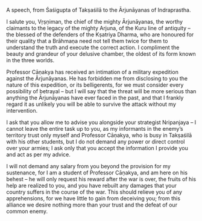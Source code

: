 A speech, from Śaśigupta of Takṣaśilā to the Ārjunāyanas of Indraprastha.

I salute you, Vṛṣṇiman, the chief of the mighty Ārjunāyanas, the worthy claimants to the legacy of the mighty Arjuna, of the Kuru line of antiquity – the blessed of the defenders of the Kṣatriya Dharma, who are honoured for their quality that a Brāhmaṇa need not tell them twice for them to understand the truth and execute the correct action. I compliment the beauty and grandeur of your delusive chamber, the oldest of its form known in the three worlds.

Professor Cāṇakya has received an intimation of a military expedition against the Ārjunāyanas. He has forbidden me from disclosing to you the nature of this expedition, or its belligerents, for we must consider every possibility of betrayal – but I will say that the threat will be more serious than anything the Ārjunāyanas have ever faced in the past, and that I frankly regard it as unlikely you will be able to survive the attack without my intervention.

I ask that you allow me to advise you alongside your strategist Nripanjaya – I cannot leave the entire task up to you, as my informants in the enemy’s territory trust only myself and Professor Cāṇakya, who is busy in Takṣaśilā with his other students, but I do not demand any power or direct control over your armies; I ask only that you accept the information I provide you and act as per my advice.

I will not demand any salary from you beyond the provision for my sustenance, for I am a student of Professor Cāṇakya, and am here on his behest – he will only request his reward after the war is over, the fruits of his help are realized to you, and you have rebuilt any damages that your country suffers in the course of the war. This should relieve you of any apprehensions, for we have little to gain from deceiving you; from this alliance we desire nothing more than your trust and the defeat of our common enemy.